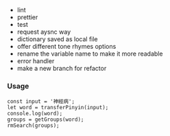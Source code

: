- lint
- prettier
- test
- request aysnc way
- dictionary saved as local file
- offer different tone rhymes options
- rename the variable name to make it more readable 
- error handler
- make a new branch for refactor


### Usage 

```
const input = '神經病';
let word = transferPinyin(input);
console.log(word);
groups = getGroups(word);
rmSearch(groups);
```